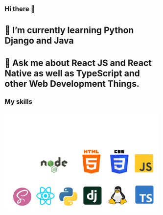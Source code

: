 ## Hi there 👋

# 🌱 I’m currently learning Python Django and Java
# 💬 Ask me about React JS and React Native as well as TypeScript and other Web Development Things.

## My skills
<p align="left">
    <img src="./SVG/skilss.svg">
</p>

